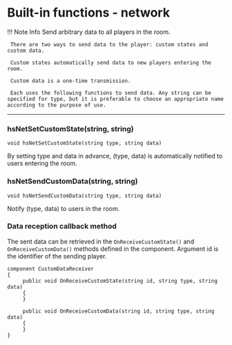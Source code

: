 
# Built-in functions - network


!!! Note Info
     Send arbitrary data to all players in the room.

     There are two ways to send data to the player: custom states and custom data.

     Custom states automatically send data to new players entering the room.

     Custom data is a one-time transmission.

     Each uses the following functions to send data. Any string can be specified for type, but it is preferable to choose an appropriate name according to the purpose of use.

***

### hsNetSetCustomState(string, string)
`void hsNetSetCustomState(string type, string data)`

By setting type and data in advance, (type, data) is automatically notified to users entering the room.

### hsNetSendCustomData(string, string)
`void hsNetSendCustomData(string type, string data)`

Notify (type, data) to users in the room.

### Data reception callback method

The sent data can be retrieved in the `OnReceiveCustomState()` and `OnReceiveCustomData()` methods defined in the component. Argument id is the identifier of the sending player.

```
component CustomDataReceiver
{
     public void OnReceiveCustomState(string id, string type, string data)
     {
     }

     public void OnReceiveCustomData(string id, string type, string data)
     {
     }
}
```